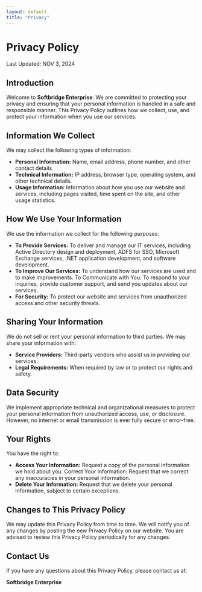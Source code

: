 ```yaml
---
layout: default
title: "Privacy"
---
```

# Privacy Policy
Last Updated: NOV 3, 2024

## Introduction
Welcome to **Softbridge Enterprise**. We are committed to protecting your privacy and ensuring that your personal information is handled in a safe and responsible manner. This Privacy Policy outlines how we collect, use, and protect your information when you use our services.

## Information We Collect
We may collect the following types of information:
- **Personal Information:** Name, email address, phone number, and other contact details.
- **Technical Information:** IP address, browser type, operating system, and other technical details.
- **Usage Information:** Information about how you use our website and services, including pages visited, time spent on the site, and other usage statistics.

## How We Use Your Information
We use the information we collect for the following purposes:
- **To Provide Services:** To deliver and manage our IT services, including Active Directory design and deployment, ADFS for SSO, Microsoft Exchange services, .NET application development, and software development.
- **To Improve Our Services:** To understand how our services are used and to make improvements.
To Communicate with You: To respond to your inquiries, provide customer support, and send you updates about our services.
- **For Security:** To protect our website and services from unauthorized access and other security threats.

## Sharing Your Information
We do not sell or rent your personal information to third parties. We may share your information with:
- **Service Providers:** Third-party vendors who assist us in providing our services.
- **Legal Requirements:** When required by law or to protect our rights and safety.

## Data Security
We implement appropriate technical and organizational measures to protect your personal information from unauthorized access, use, or disclosure. However, no internet or email transmission is ever fully secure or error-free.

## Your Rights
You have the right to:
- **Access Your Information:** Request a copy of the personal information we hold about you.
Correct Your Information: Request that we correct any inaccuracies in your personal information.
- **Delete Your Information:** Request that we delete your personal information, subject to certain exceptions.

## Changes to This Privacy Policy
We may update this Privacy Policy from time to time. We will notify you of any changes by posting the new Privacy Policy on our website. You are advised to review this Privacy Policy periodically for any changes.

## Contact Us
If you have any questions about this Privacy Policy, please contact us at:

**Softbridge Enterprise**